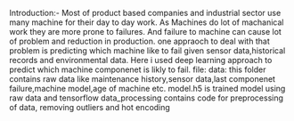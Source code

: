 Introduction:-  Most of product based companies and industrial sector use many machine for their day to day work. As Machines do
lot of machanical  work they are more prone to failures. And failure to machine can cause lot of problem and reduction in production.
one appraoch to deal with that problem is predicting which machine like to fail given sensor data,historical records and environmental data.
Here i used deep learning approach to predict which machine componenet is likly to fail.
file:
data: this folder contains raw data like maintenance history,sensor data,last componenet failure,machine model,age of machine etc.
model.h5 is trained model using raw data and tensorflow
data_processing contains code for preprocessing of data, removing outliers and hot encoding

